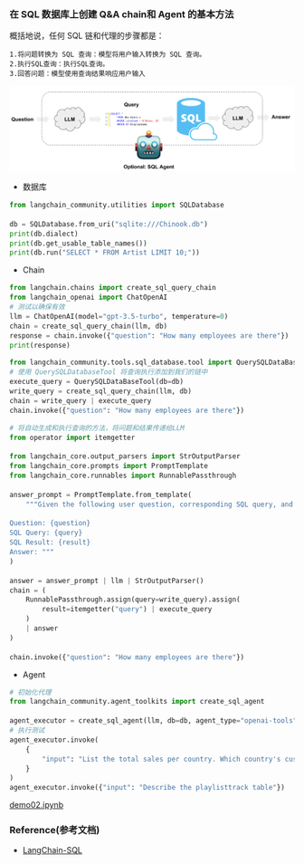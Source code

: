 ### 在 SQL 数据库上创建 Q&A chain和 Agent 的基本方法
概括地说，任何 SQL 链和代理的步骤都是：
```text
1.将问题转换为 SQL 查询：模型将用户输入转换为 SQL 查询。
2.执行SQL查询：执行SQL查询。
3.回答问题：模型使用查询结果响应用户输入
```
![img.png](..%2Fusing_files%2Fimgs%2FLangChain%2Fimg.png)

- 数据库
```python
from langchain_community.utilities import SQLDatabase

db = SQLDatabase.from_uri("sqlite:///Chinook.db")
print(db.dialect)
print(db.get_usable_table_names())
print(db.run("SELECT * FROM Artist LIMIT 10;"))
```
- Chain
```python
from langchain.chains import create_sql_query_chain
from langchain_openai import ChatOpenAI
# 测试以确保有效
llm = ChatOpenAI(model="gpt-3.5-turbo", temperature=0)
chain = create_sql_query_chain(llm, db)
response = chain.invoke({"question": "How many employees are there"})
print(response)
```
```python
from langchain_community.tools.sql_database.tool import QuerySQLDataBaseTool
# 使用 QuerySQLDatabaseTool 将查询执行添加到我们的链中
execute_query = QuerySQLDataBaseTool(db=db)
write_query = create_sql_query_chain(llm, db)
chain = write_query | execute_query
chain.invoke({"question": "How many employees are there"})
```
```python
# 将自动生成和执行查询的方法，将问题和结果传递给LLM
from operator import itemgetter

from langchain_core.output_parsers import StrOutputParser
from langchain_core.prompts import PromptTemplate
from langchain_core.runnables import RunnablePassthrough

answer_prompt = PromptTemplate.from_template(
    """Given the following user question, corresponding SQL query, and SQL result, answer the user question.

Question: {question}
SQL Query: {query}
SQL Result: {result}
Answer: """
)

answer = answer_prompt | llm | StrOutputParser()
chain = (
    RunnablePassthrough.assign(query=write_query).assign(
        result=itemgetter("query") | execute_query
    )
    | answer
)

chain.invoke({"question": "How many employees are there"})
```
- Agent
```python
# 初始化代理
from langchain_community.agent_toolkits import create_sql_agent

agent_executor = create_sql_agent(llm, db=db, agent_type="openai-tools", verbose=True)
# 执行测试
agent_executor.invoke(
    {
        "input": "List the total sales per country. Which country's customers spent the most?"
    }
)
agent_executor.invoke({"input": "Describe the playlisttrack table"})

```

[demo02.ipynb](LangChain%2Fdemo02.ipynb)

### Reference(参考文档)

* [LangChain-SQL](https://python.langchain.com/docs/use_cases/sql/quickstart)



